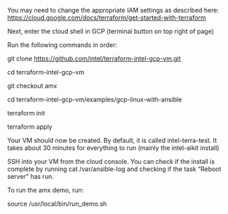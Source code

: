 You may need to change the appropriate IAM settings as described here: https://cloud.google.com/docs/terraform/get-started-with-terraform 

Next, enter the cloud shell in GCP (terminal button on top right of page) 

Run the following commands in order: 

git clone https://github.com/intel/terraform-intel-gcp-vm.git 

cd terraform-intel-gcp-vm 

git checkout amx 

cd terraform-intel-gcp-vm/examples/gcp-linux-with-ansible 

terraform init 

terraform apply 

Your VM should now be created. By default, it is called intel-terra-test. It takes about 30 minutes for everything to run (mainly the intel-aikit install) 

SSH into your VM from the cloud console. You can check if the install is complete by running cat /var/ansible-log and checking if the task “Reboot server” has run. 

To run the amx demo, run:

source /usr/local/bin/run_demo.sh 

 